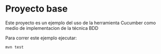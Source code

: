 # Proyecto base

Este proyecto es un ejemplo del uso de la herramienta Cucumber como medio de implementacion de la técnica BDD

Para correr este ejemplo ejecutar:

```
mvn test
```